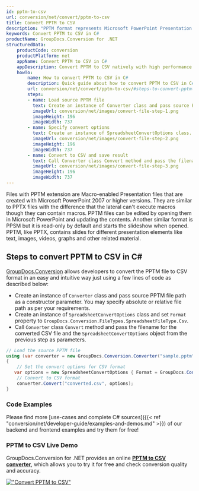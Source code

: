 ```yaml
---
id: pptm-to-csv
url: conversion/net/convert/pptm-to-csv
title: Convert PPTM to CSV
description: "PPTM format represents Microsoft PowerPoint Presentation with .pptm extension. Learn how to convert PPTM to CSV file programmatically in C# language using GroupDocs.Conversion for .NET library."
keywords: Convert PPTM to CSV in C#
productName: GroupDocs.Conversion for .NET
structuredData:
    productCode: conversion
    productPlatform: net
    appName: Convert PPTM to CSV in C#
    appDescription: Convert PPTM to CSV natively with high performance using C# language and server side GroupDocs.Conversion for .NET APIs, without the use of any software like Microsoft or Open Office.
    howTo:
        name: How to convert PPTM to CSV in C# 
        description: Quick guide about how to convert PPTM to CSV in C# with high performance and accuracy.
        url: conversion/net/convert/pptm-to-csv/#steps-to-convert-pptm-to-csv-in-c
        steps:
        - name: Load source PPTM file 
          text: Create an instance of Converter class and pass source PPTM file path as a constructor parameter. You may specify absolute or relative file path as per your requirements. 
          imageUrl: conversion/net/images/convert-file-step-1.png
          imageHeight: 196
          imageWidth: 737
        - name: Specify convert options 
          text: Create an instance of SpreadsheetConvertOptions class.
          imageUrl: conversion/net/images/convert-file-step-2.png
          imageHeight: 196
          imageWidth: 737
        - name: Convert to CSV and save result 
          text: Call Converter class Convert method and pass the filename for the converted HTML file and the SpreadsheetConvertOptions object from the previous step as parameters.
          imageUrl: conversion/net/images/convert-file-step-3.png
          imageHeight: 196
          imageWidth: 737
---
```


Files with PPTM extension are Macro-enabled Presentation files that are created with Microsoft PowerPoint 2007 or higher versions. They are similar to PPTX files with the difference that the lateral can't execute macros though they can contain macros. PPTM files can be edited by opening them in Microsoft PowerPoint and updating the contents. Another similar format is PPSM but it is read-only by default and starts the slideshow when opened. PPTM, like PPTX, contains slides for different presentation elements like text, images, videos, graphs and other related material.

## Steps to convert PPTM to CSV in C#

[GroupDocs.Conversion](https://products.groupdocs.com/conversion/net) allows developers to convert the PPTM file to CSV format in an easy and intuitive way just using a few lines of code as described below:

* Create an instance of `Converter` class and pass source PPTM file path as a constructor parameter. You may specify absolute or relative file path as per your requirements. 
* Create an instance of `SpreadsheetConvertOptions` class and set `Format` property to `GroupDocs.Conversion.FileTypes.SpreadsheetFileType.Csv`.
* Call `Converter` class `Convert` method and pass the filename for the converted CSV file and the `SpreadsheetConvertOptions` object from the previous step as parameters.

```csharp
// Load the source PPTM file
using (var converter = new GroupDocs.Conversion.Converter("sample.pptm"))
{
    // Set the convert options for CSV format
   var options = new SpreadsheetConvertOptions { Format = GroupDocs.Conversion.FileTypes.SpreadsheetFileType.Csv };
    // Convert to CSV format
    converter.Convert("converted.csv", options);
}
```

### Code Examples

Please find more [use-cases and complete C# sources]({{< ref "conversion/net/developer-guide/examples-and-demos.md" >}}) of our backend and frontend examples and try them for free!

### PPTM to CSV Live Demo

GroupDocs.Conversion for .NET provides an online [**PPTM to CSV converter**](https://products.groupdocs.app/conversion/pptm-to-csv), which allows you to try it for free and check conversion quality and accuracy.

[!["Convert PPTM to CSV"](conversion/net/images/convert-to-csv/convert-pptm-to-csv.png)](https://products.groupdocs.app/conversion/pptm-to-csv)
